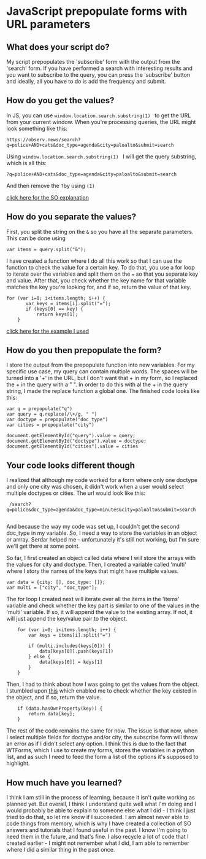 # JavaScript prepopulate forms with URL parameters

## What does your script do?

My script prepopulates the 'subscribe' form with the output from the 'search' form. If you have performed a search with interesting results
and you want to subscribe to the query, you can press the 'subscribe' button and ideally, all you have to do is add the frequency and submit.

## How do you get the values?

In JS, you can use ```window.location.search.substring(1) ``` to get the URL from your current window. When you're processing queries, the
URL might look something like this: 

```
https://observ.news/search?q=police+AND+cats&doc_type=agenda&city=paloalto&submit=search
```

Using ```window.location.search.substring(1) ``` I will get the query substring, which is all this:

```
?q=police+AND+cats&doc_type=agenda&city=paloalto&submit=search
```

And then remove the ```?```by using ``` (1) ```

[click here for the SO explanation](https://stackoverflow.com/questions/14395090/location-search-in-javascript/14395123)

## How do you separate the values?

First, you split the string on the ```&``` so you have all the separate parameters. This can be done using 
```
var items = query.split("&");
```

I have created a function where I do all this work so that I can use the function to check the value for a certain key. 
To do that, you use a for loop to iterate over the variables and split them on the ```=``` so that you separate key and value.
After that, you check whether the key name for that variable matches the key you're looking for, and if so, return the value of that key. 

```
for (var i=0; i<items.length; i++) {
       var keys = items[i].split("=");
       if (keys[0] == key) {
           return keys[1];
    }
```

[click here for the example I used](https://css-tricks.com/snippets/javascript/get-url-variables/)

## How do you then prepopulate the form?

I store the output from the prepopulate function into new variables. For my specific use case, my query can contain multiple words. The
spaces will be turned into a '+' in the URL, but I don't want that + in my form, so I replaced the + in the query with a " ". In order
to do this with al the + in the query string, I made the replace function a global one. The finished code looks like this: 

```
var q = prepopulate("q")
var query = q.replace(/\+/g, " ")
var doctype = prepopulate("doc_type")
var cities = prepopulate("city")

document.getElementById("query").value = query;
document.getElementById("doctype").value = doctype;
document.getElementById("cities").value = cities
```

## Your code looks different though

I realized that although my code worked for a form where only one doctype and only one city was chosen, it didn't work when a user would
select multiple doctypes or cities. The url would look like this:

```
 /search?q=police&doc_type=agenda&doc_type=minutes&city=paloalto&submit=search
 
 ```
 
 And because the way my code was set up, I couldn't get the second doc_type in my variable. So, I need a way to store the variables in an
 object or arrray. Serdar helped me - unfortunately it's still not working, but I'm sure we'll get there at some point. 
 
 So far, I first created an object called data where I will store the arrays with the values for city and doctype. Then, I created a variable
 called 'multi' where I story the names of the keys that might have multiple values.
 
 ```
 var data = {city: [], doc_type: []};
 var multi = ["city", "doc_type"];
```

The for loop I created next will iterate over all the items in the 'items' variable and check whether the key part is similar to one of the 
values in the 'multi' variable. If so, it will append the value to the existing array. If not, it will just append the key/value pair to the object.

```
    for (var i=0; i<items.length; i++) {
        var keys = items[i].split("=")

        if (multi.includes(keys[0])) {
            data[keys[0]].push(keys[1])
        } else {
            data[keys[0]] = keys[1]
        }
    }
```

Then, I had to think about how I was going to get the values from the object. I stumbled upon [this](https://developer.mozilla.org/en-US/docs/Web/JavaScript/Reference/Global_Objects/Object/hasOwnProperty)
which enabled me to check whether the key existed in the object, and if so, return the value. 

```
    if (data.hasOwnProperty(key)) {
        return data[key];
    }
```

The rest of the code remains the same for now. The issue is that now, when I select multiple fields for doctype and/or city, the subscribe form
will throw an error as if I didn't select any option. I think this is due to the fact that WTForms, which I use to create my forms, stores the 
variables in a python list, and as such I need to feed the form a list of the options it's supposed to highlight.

## How much have you learned?

I think I am still in the process of learning, because it isn't quite working as planned yet. But overall, I think I understand quite well what I'm doing
and I would probably be able to explain to someone else what I did - I think I just tried to do that, so let me know if I succeeded. 
I am almost never able to code things from memory, which is why I have created a collection of SO answers and tutorials that I found useful in the past. 
I know I'm going to need them in the future, and that's fine. I also recycle a lot of code that I created earlier - I might not remember what I did, I am 
able to remember where I did a similar thing in the past once. 
